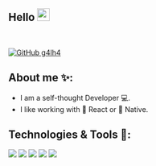 ## Hello <img src="https://media.giphy.com/media/hvRJCLFzcasrR4ia7z/giphy.gif" width="25px">
<br />

[![GitHub g4lh4](https://img.shields.io/github/followers/g4lh4?label=follow&style=social)](https://github.com/g4lh4)

## About me ✨:

- I am a self-thought Developer 💻.
- I like working with 💙 React or 💛 Native.

## Technologies & Tools 🔨:

![](https://img.shields.io/badge/HTML5-E34F26?style=for-the-badge&logo=html5&logoColor=white)
![](https://img.shields.io/badge/CSS3-1572B6?style=for-the-badge&logo=css3&logoColor=white)
![](https://img.shields.io/badge/JavaScript-F7DF1E?style=for-the-badge&logo=javascript&logoColor=black)
![](https://img.shields.io/badge/Node.js-43853D?style=for-the-badge&logo=node.js&logoColor=white)
![](https://img.shields.io/badge/React-20232A?style=for-the-badge&logo=react&logoColor=61DAFB)
